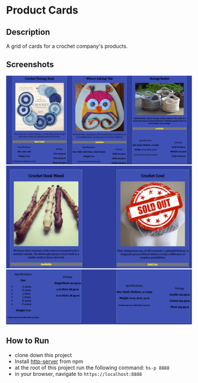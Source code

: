 # Product Cards

## Description
A grid of cards for a crochet company's products.

## Screenshots
![Product Cards Preview 1](https://raw.githubusercontent.com/mariabrock/product-cards/master/screenshots/mainview1.PNG)
![Product Cards Preview 2](https://raw.githubusercontent.com/mariabrock/product-cards/master/screenshots/mainview2.PNG)
![Product Cards Preview 3](https://raw.githubusercontent.com/mariabrock/product-cards/master/screenshots/mainview3.PNG)

## How to Run
* clone down this project 
* Install [http-server](https://www.npmjs.com/package/http-server) from npm
* at the root of this project run the following command: `hs-p 8888`
* in your browser, navigate to `https://localhost:8888`